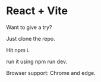 # React + Vite

Want to give a try?

Just clone the repo.

Hit npm i.

run it using npm run dev.

Browser support: Chrome and edge.
